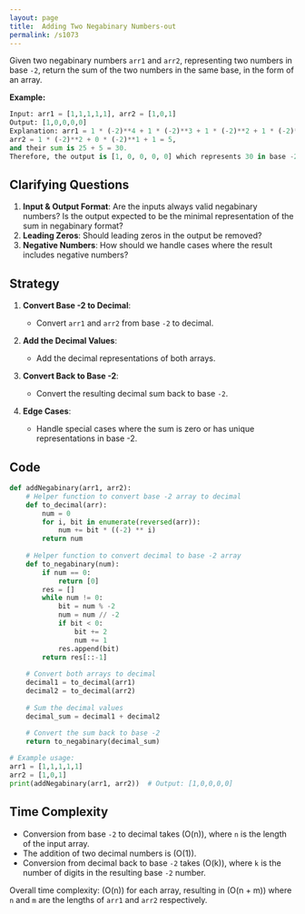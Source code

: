 ```yaml
---
layout: page
title:  Adding Two Negabinary Numbers-out
permalink: /s1073
---
```

Given two negabinary numbers `arr1` and `arr2`, representing two numbers in base `-2`, return the sum of the two numbers in the same base, in the form of an array.

**Example:**
```python
Input: arr1 = [1,1,1,1,1], arr2 = [1,0,1]
Output: [1,0,0,0,0]
Explanation: arr1 = 1 * (-2)**4 + 1 * (-2)**3 + 1 * (-2)**2 + 1 * (-2)**1 + 1 = 25, 
arr2 = 1 * (-2)**2 + 0 * (-2)**1 + 1 = 5, 
and their sum is 25 + 5 = 30. 
Therefore, the output is [1, 0, 0, 0, 0] which represents 30 in base -2.
```

## Clarifying Questions
1. **Input & Output Format**: Are the inputs always valid negabinary numbers? Is the output expected to be the minimal representation of the sum in negabinary format?
2. **Leading Zeros**: Should leading zeros in the output be removed?
3. **Negative Numbers**: How should we handle cases where the result includes negative numbers?

## Strategy
1. **Convert Base -2 to Decimal**:
   - Convert `arr1` and `arr2` from base `-2` to decimal.
   
2. **Add the Decimal Values**:
   - Add the decimal representations of both arrays.

3. **Convert Back to Base -2**:
   - Convert the resulting decimal sum back to base `-2`.

4. **Edge Cases**:
   - Handle special cases where the sum is zero or has unique representations in base -2.

## Code
```python
def addNegabinary(arr1, arr2):
    # Helper function to convert base -2 array to decimal
    def to_decimal(arr):
        num = 0
        for i, bit in enumerate(reversed(arr)):
            num += bit * ((-2) ** i)
        return num
    
    # Helper function to convert decimal to base -2 array
    def to_negabinary(num):
        if num == 0:
            return [0]
        res = []
        while num != 0:
            bit = num % -2
            num = num // -2
            if bit < 0:
                bit += 2
                num += 1
            res.append(bit)
        return res[::-1]
    
    # Convert both arrays to decimal
    decimal1 = to_decimal(arr1)
    decimal2 = to_decimal(arr2)
    
    # Sum the decimal values
    decimal_sum = decimal1 + decimal2
    
    # Convert the sum back to base -2
    return to_negabinary(decimal_sum)

# Example usage:
arr1 = [1,1,1,1,1]
arr2 = [1,0,1]
print(addNegabinary(arr1, arr2))  # Output: [1,0,0,0,0]
```

## Time Complexity
- Conversion from base `-2` to decimal takes \(O(n)\), where `n` is the length of the input array.
- The addition of two decimal numbers is \(O(1)\).
- Conversion from decimal back to base `-2` takes \(O(k)\), where `k` is the number of digits in the resulting base `-2` number.

Overall time complexity: \(O(n)\) for each array, resulting in \(O(n + m)\) where `n` and `m` are the lengths of `arr1` and `arr2` respectively.